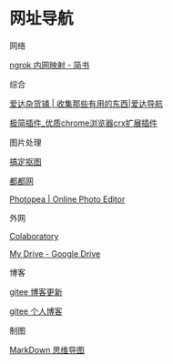 # 网址导航

网络

[ngrok 内网映射 - 简书](https://www.jianshu.com/p/c273d3009ded)

综合

[爱达杂货铺 \| 收集那些有用的东西\|爱达导航](https://adzhp.cn/#term-52)

[极简插件\_优质chrome浏览器crx扩展插件](https://chrome.zzzmh.cn/#index)

图片处理

[搞定抠图](https://www.gaoding.com/koutu)

[都都网](http://www.topdodo.com/meditor)

[Photopea \| Online Photo Editor](https://www.photopea.com/)

外网

[Colaboratory](https://colab.research.google.com/notebooks/intro.ipynb)

[My Drive - Google Drive](https://drive.google.com/drive/u/1/my-drive)

博客

[gitee 博客更新](https://gitee.com/okzkx/okzkx/pages)

[gitee 个人博客](http://okzkx.gitee.io/)

制图

[MarkDown 思维导图](https://markmap.js.org/repl/)


